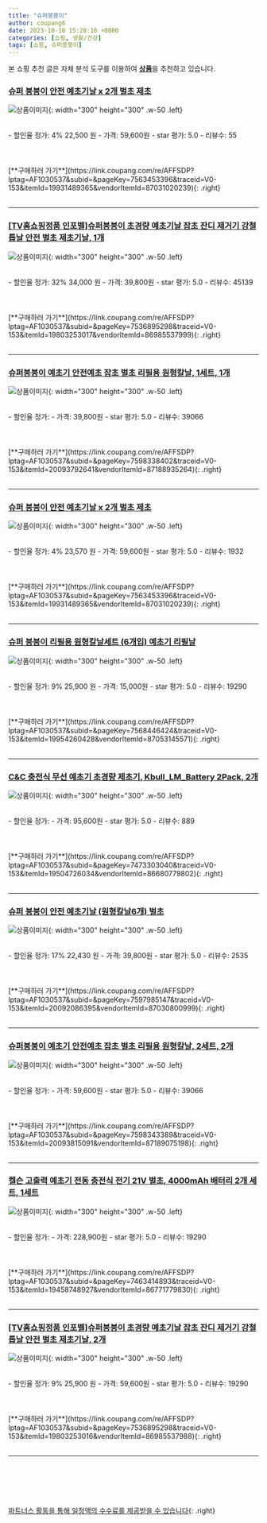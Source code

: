 ```yaml
---
title: "슈퍼붕붕이"
author: coupang6
date: 2023-10-18 15:28:16 +0800
categories: [쇼핑, 생활/건강]
tags: [쇼핑, 슈퍼붕붕이]
---
```


본 쇼핑 추천 글은 자체 분석 도구를 이용하여 [**상품**](https://link.coupang.com/a/bao1ui)을 추천하고 있습니다.

### [슈퍼 붕붕이 안전 예초기날 x 2개 벌초 제초](https://link.coupang.com/re/AFFSDP?lptag=AF1030537&subid=&pageKey=7563453396&traceid=V0-153&itemId=19931489365&vendorItemId=87031020239)

![상품이미지](https://thumbnail8.coupangcdn.com/thumbnails/remote/230x230ex/image/vendor_inventory/da65/3a6dfdac33e61783818bd71f05b62d7ea97a888a10d213f5a3d461d204f5.jpg){: width="300" height="300" .w-50 .left}


<br>
- 할인율 정가: 4%  22,500   원
- 가격: 59,600원
- star 평가: 5.0
- 리뷰수: 55
<br>
<br>
<br>
<br>
[**구매하러 가기**](https://link.coupang.com/re/AFFSDP?lptag=AF1030537&subid=&pageKey=7563453396&traceid=V0-153&itemId=19931489365&vendorItemId=87031020239){: .right}
<br>
<br>

---

### [[TV홈쇼핑정품 인포벨]슈퍼붕붕이 초경량 예초기날 잡초 잔디 제거기 강철톱날 안전 벌초 제초기날, 1개](https://link.coupang.com/re/AFFSDP?lptag=AF1030537&subid=&pageKey=7536895298&traceid=V0-153&itemId=19803253017&vendorItemId=86985537999)

![상품이미지](https://thumbnail8.coupangcdn.com/thumbnails/remote/230x230ex/image/vendor_inventory/8b5b/06234006f4aa7b49b21dfbe419e6ff5dedb946f6dcfe298468d091418639.jpg){: width="300" height="300" .w-50 .left}


<br>
- 할인율 정가: 32%  34,000   원
- 가격: 39,800원
- star 평가: 5.0
- 리뷰수: 45139
<br>
<br>
<br>
<br>
[**구매하러 가기**](https://link.coupang.com/re/AFFSDP?lptag=AF1030537&subid=&pageKey=7536895298&traceid=V0-153&itemId=19803253017&vendorItemId=86985537999){: .right}
<br>
<br>

---

### [슈퍼붕붕이 예초기 안전예초 잡초 벌초 리필용 원형칼날, 1세트, 1개](https://link.coupang.com/re/AFFSDP?lptag=AF1030537&subid=&pageKey=7598338402&traceid=V0-153&itemId=20093792641&vendorItemId=87188935264)

![상품이미지](https://thumbnail10.coupangcdn.com/thumbnails/remote/230x230ex/image/vendor_inventory/cab1/89398a94fc6d6797c322987397a34e8c4b6043e6794b1b04307d977e74ab.jpg){: width="300" height="300" .w-50 .left}


<br>
- 할인율 정가: 
- 가격: 39,800원
- star 평가: 5.0
- 리뷰수: 39066
<br>
<br>
<br>
<br>
[**구매하러 가기**](https://link.coupang.com/re/AFFSDP?lptag=AF1030537&subid=&pageKey=7598338402&traceid=V0-153&itemId=20093792641&vendorItemId=87188935264){: .right}
<br>
<br>

---

### [슈퍼 붕붕이 안전 예초기날 x 2개 벌초 제초](https://link.coupang.com/re/AFFSDP?lptag=AF1030537&subid=&pageKey=7563453396&traceid=V0-153&itemId=19931489365&vendorItemId=87031020239)

![상품이미지](https://thumbnail8.coupangcdn.com/thumbnails/remote/230x230ex/image/vendor_inventory/da65/3a6dfdac33e61783818bd71f05b62d7ea97a888a10d213f5a3d461d204f5.jpg){: width="300" height="300" .w-50 .left}


<br>
- 할인율 정가: 4%  23,570   원
- 가격: 59,600원
- star 평가: 5.0
- 리뷰수: 1932
<br>
<br>
<br>
<br>
[**구매하러 가기**](https://link.coupang.com/re/AFFSDP?lptag=AF1030537&subid=&pageKey=7563453396&traceid=V0-153&itemId=19931489365&vendorItemId=87031020239){: .right}
<br>
<br>

---

### [슈퍼 붕붕이 리필용 원형칼날세트 (6개입) 예초기 리필날](https://link.coupang.com/re/AFFSDP?lptag=AF1030537&subid=&pageKey=7568446424&traceid=V0-153&itemId=19954260428&vendorItemId=87053145571)

![상품이미지](https://thumbnail10.coupangcdn.com/thumbnails/remote/230x230ex/image/vendor_inventory/ab11/e41429087d16cd2aa45c3459ce85ebf964da6a567f11a72bc6a17745224b.jpg){: width="300" height="300" .w-50 .left}


<br>
- 할인율 정가: 9%  25,900   원
- 가격: 15,000원
- star 평가: 5.0
- 리뷰수: 19290
<br>
<br>
<br>
<br>
[**구매하러 가기**](https://link.coupang.com/re/AFFSDP?lptag=AF1030537&subid=&pageKey=7568446424&traceid=V0-153&itemId=19954260428&vendorItemId=87053145571){: .right}
<br>
<br>

---

### [C&C 충전식 무선 예초기 초경량 제초기, Kbull_LM_Battery 2Pack, 2개](https://link.coupang.com/re/AFFSDP?lptag=AF1030537&subid=&pageKey=7473303040&traceid=V0-153&itemId=19504726034&vendorItemId=86680779802)

![상품이미지](https://thumbnail8.coupangcdn.com/thumbnails/remote/230x230ex/image/vendor_inventory/045e/8a735df30907c410c52d0b166e8e2ad92b812cb5299132b79f11a1174c5f.jpg){: width="300" height="300" .w-50 .left}


<br>
- 할인율 정가: 
- 가격: 95,600원
- star 평가: 5.0
- 리뷰수: 889
<br>
<br>
<br>
<br>
[**구매하러 가기**](https://link.coupang.com/re/AFFSDP?lptag=AF1030537&subid=&pageKey=7473303040&traceid=V0-153&itemId=19504726034&vendorItemId=86680779802){: .right}
<br>
<br>

---

### [슈퍼 붕붕이 안전 예초기날 (원형칼날6개) 벌초](https://link.coupang.com/re/AFFSDP?lptag=AF1030537&subid=&pageKey=7597985147&traceid=V0-153&itemId=20092086395&vendorItemId=87030800999)

![상품이미지](https://thumbnail8.coupangcdn.com/thumbnails/remote/230x230ex/image/vendor_inventory/22d2/bc0b13ad4bd65f922bf102421dbdc82a82abb0203a117177e432c1c4b5af.jpg){: width="300" height="300" .w-50 .left}


<br>
- 할인율 정가: 17%  22,430   원
- 가격: 39,800원
- star 평가: 5.0
- 리뷰수: 2535
<br>
<br>
<br>
<br>
[**구매하러 가기**](https://link.coupang.com/re/AFFSDP?lptag=AF1030537&subid=&pageKey=7597985147&traceid=V0-153&itemId=20092086395&vendorItemId=87030800999){: .right}
<br>
<br>

---

### [슈퍼붕붕이 예초기 안전예초 잡초 벌초 리필용 원형칼날, 2세트, 2개](https://link.coupang.com/re/AFFSDP?lptag=AF1030537&subid=&pageKey=7598343389&traceid=V0-153&itemId=20093815091&vendorItemId=87189075198)

![상품이미지](https://thumbnail10.coupangcdn.com/thumbnails/remote/230x230ex/image/vendor_inventory/cab1/89398a94fc6d6797c322987397a34e8c4b6043e6794b1b04307d977e74ab.jpg){: width="300" height="300" .w-50 .left}


<br>
- 할인율 정가: 
- 가격: 59,600원
- star 평가: 5.0
- 리뷰수: 39066
<br>
<br>
<br>
<br>
[**구매하러 가기**](https://link.coupang.com/re/AFFSDP?lptag=AF1030537&subid=&pageKey=7598343389&traceid=V0-153&itemId=20093815091&vendorItemId=87189075198){: .right}
<br>
<br>

---

### [켈슨 고출력 예초기 전동 충전식 전기 21V 벌초, 4000mAh 배터리 2개 세트, 1세트](https://link.coupang.com/re/AFFSDP?lptag=AF1030537&subid=&pageKey=7463414893&traceid=V0-153&itemId=19458748927&vendorItemId=86771779830)

![상품이미지](https://thumbnail10.coupangcdn.com/thumbnails/remote/230x230ex/image/vendor_inventory/04a3/5bc571dd8ac225bfd7a7d0244672c20a086a5f06bde31d92a9e516835508.jpg){: width="300" height="300" .w-50 .left}


<br>
- 할인율 정가: 
- 가격: 228,900원
- star 평가: 5.0
- 리뷰수: 19290
<br>
<br>
<br>
<br>
[**구매하러 가기**](https://link.coupang.com/re/AFFSDP?lptag=AF1030537&subid=&pageKey=7463414893&traceid=V0-153&itemId=19458748927&vendorItemId=86771779830){: .right}
<br>
<br>

---

### [[TV홈쇼핑정품 인포벨]슈퍼붕붕이 초경량 예초기날 잡초 잔디 제거기 강철톱날 안전 벌초 제초기날, 2개](https://link.coupang.com/re/AFFSDP?lptag=AF1030537&subid=&pageKey=7536895298&traceid=V0-153&itemId=19803253016&vendorItemId=86985537988)

![상품이미지](https://thumbnail8.coupangcdn.com/thumbnails/remote/230x230ex/image/vendor_inventory/8b5b/06234006f4aa7b49b21dfbe419e6ff5dedb946f6dcfe298468d091418639.jpg){: width="300" height="300" .w-50 .left}


<br>
- 할인율 정가: 9%  25,900   원
- 가격: 59,600원
- star 평가: 5.0
- 리뷰수: 19290
<br>
<br>
<br>
<br>
[**구매하러 가기**](https://link.coupang.com/re/AFFSDP?lptag=AF1030537&subid=&pageKey=7536895298&traceid=V0-153&itemId=19803253016&vendorItemId=86985537988){: .right}
<br>
<br>

---
<br><br><br><br><br> [파트너스 활동을 통해 일정액의 수수료를 제공받을 수 있습니다](https://link.coupang.com/a/bao1ui){: .right}